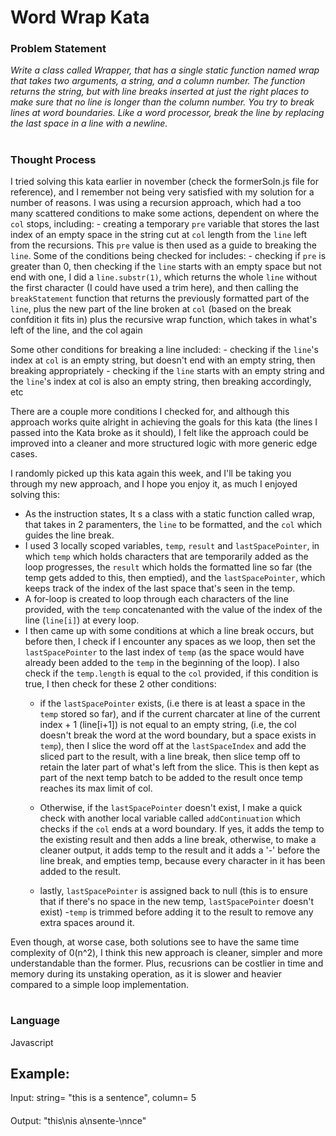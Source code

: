 # Word Wrap Kata
### Problem Statement
<i> Write a class called Wrapper, that has a single static function
named wrap that takes two arguments, a string, and a column number. The
function returns the string, but with line breaks inserted at just the
right places to make sure that no line is longer than the column number.
You try to break lines at word boundaries.
Like a word processor, break the line by replacing the last space in a
line with a newline.</i>

#
### Thought Process
I tried solving this kata earlier in november (check the formerSoln.js file for reference), and I remember not being very satisfied with my solution for a number of reasons. I was using a recursion approach, which had a too many scattered conditions to make some actions, dependent on where the `col` stops, including: 
    - creating a temporary `pre` variable that stores the last index of an empty space in the string cut at `col` length from the `line` left from the recursions. This `pre` value is then used as a guide to breaking the `line`. Some of the conditions being checked for includes:
    - checking if `pre` is greater than 0, then checking if the `line` starts with an empty space but not end with one, I did a `line.substr(1)`, which returns the whole `line` without the first character (I could have used a trim here), and then calling the `breakStatement` function that returns the previously formatted part of the `line`, plus the new part of the line broken at `col` (based on the break confdition it fits in) plus the recursive wrap function, which takes in what's left of the line, and the col again
    
Some other conditions for breaking a line included: 
    - checking if the `line`'s index at `col` is an empty string, but doesn't end with an empty string, then breaking appropriately
    - checking if the `line` starts with an empty string and the `line`'s index at col is also an empty string, then breaking accordingly, etc

There are a couple more conditions I checked for, and although this approach works quite alright in achieving the goals for this kata (the lines I passed into the Kata broke as it should), I felt like the approach could be improved into a cleaner and more structured logic with more generic edge cases. 

I randomly picked up this kata again this week, and I'll be taking you through my new approach, and I hope you enjoy it, as much I enjoyed solving this:

- As the instruction states, It s a class with a static function called wrap, that takes in 2 paramenters, the `line` to be formatted, and the `col` which guides the line break. 
- I used 3 locally scoped variables, `temp`, `result` and `lastSpacePointer`, in which `temp` which holds characters that are temporarily added as the loop progresses, the `result` which holds the formatted line so far (the temp gets added to this, then emptied), and the `lastSpacePointer`, which keeps track of the index of the last space that's seen in the temp.
- A for-loop is created to loop through each characters of the line provided, with the `temp` concatenanted with the value of the index of the line (`line[i]`) at every loop.
- I then came up with some conditions at which a line break occurs, but before then, I check if I encounter any spaces as we loop, then set the `lastSpacePointer` to the last index of `temp` (as the space would have already been added to the `temp` in the beginning of the loop). I also check if the `temp.length` is equal to the `col` provided, if this condition is true, I then check for these 2 other conditions: 
    - if the `lastSpacePointer` exists, (i.e there is at least a space in the `temp` stored so far), and if the current charcater at line of the current index + 1 (line[i+1]) is not equal to an empty string, (i.e, the col doesn't break the word at the word boundary, but a space exists in `temp`), then I slice the word off at the `lastSpaceIndex` and add the sliced part to the result, with a line break, then slice temp off to retain the later part of what's left from the slice. This is then kept as part of the next temp batch to be added to the result once temp reaches its max limit of col.

    - Otherwise, if the `lastSpacePointer` doesn't exist, I make a quick check with another local variable called `addContinuation` which checks if the `col` ends at a word boundary. If yes, it adds the temp to the existing result and then adds a line break, otherwise, to make a cleaner output, it adds temp to the result and it adds a '-' before the line break, and empties temp, because every character in it has been added to the result.
    - lastly, `lastSpacePointer` is assigned back to null (this is to ensure that if there's no space in the new temp, `lastSpacePointer` doesn't exist)
    -`temp` is trimmed before adding it to the result to remove any extra spaces around it.

Even though, at worse case, both solutions see to have the same time complexity of 0(n^2), I think this new approach is cleaner, simpler and more understandable than the former. Plus, recusrions can be costlier in time and memory during its unstaking operation, as it is slower and heavier compared to a simple loop implementation.


#
### Language
Javascript

## Example:
Input: string= "this is a sentence", column= 5
####
Output: "this\nis a\nsente-\nnce"
 

